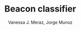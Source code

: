 ---
paperId: 16
author: Vanessa J. Meraz, Jorge Munoz
publicationauthor: Meraz, V. J. et al.
title: Beacon classifier
pdf: --
poster: Poster_Vanessa_Meraz
alt: --
type: Poster
topic: Machine Learning
subtopic: Applications
link: http://localhost:4000/papers/icml/2020/pdf/Poster_Vanessa_Meraz.pdf
conference: icml
year: 2020
tags: icml-2020-np
location: Virtual
---